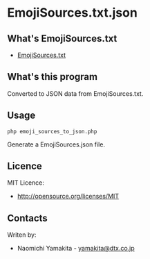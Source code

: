 EmojiSources.txt.json
=====================
What's EmojiSources.txt
-----------------------
* [EmojiSources.txt](http://unicode.org/Public/UNIDATA/EmojiSources.txt)

What's this program
-------------------
Converted to JSON data from EmojiSources.txt.

Usage
-----
``php emoji_sources_to_json.php``

Generate a EmojiSources.json file.

Licence
-------
MIT Licence:
 * http://opensource.org/licenses/MIT

 Contacts
 --------
 Writen by:
  * Naomichi Yamakita - yamakita@dtx.co.jp

